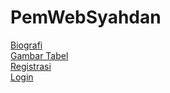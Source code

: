 # PemWebSyahdan

[Biografi ](https://nasihangat.github.io/PembWebSyahdan/Biografi/) <br>
[Gambar Tabel ](https://nasihangat.github.io/Pemrograman-Web-Azis/GambarTabel/) <br>
[Registrasi ](https://nasihangat.github.io/Pemrograman-Web-Azis/Registrasi/) <br>
[Login ](https://nasihangat.github.io/Pemrograman-Web-Azis/Login/)
